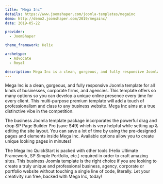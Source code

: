 ```yaml
---
title: "Mega Inc"
details: https://www.joomshaper.com/joomla-templates/megainc
demo: http://demo2.joomshaper.com/2019/megainc/
date: 2019-05-22

provider:
  - JoomShaper

theme_framework: Helix

archetype:
  - Advocate
  - Royal

description: Mega Inc is a clean, gorgeous, and fully responsive Joomla template for all kinds of businesses, corporate firms, and agencies. This template offers so many options so you can develop a unique online presence every time for every client.
---
```


Mega Inc is a clean, gorgeous, and fully responsive Joomla template for all kinds of businesses, corporate firms, and agencies. This template offers so many options so you can develop a unique online presence every time for every client. This multi-purpose premium template will add a touch of professionalism and class to any business website. Mega Inc aims at a true distinctive vibe in the competition.

The business Joomla template package incorporates the powerful drag and drop SP Page Builder Pro (save $49) which is very helpful while setting up & editing the site layout. You can save a lot of time by using the pre-designed pages and elements inside Mega Inc. Available options allow you to create unique looking pages in minutes!

The Mega Inc QuickStart is packed with other tools (Helix Ultimate Framework, SP Simple Portfolio, etc.) required in order to craft amazing sites. This business Joomla template is the right choice if you are looking to create a truly unique and professional business, agency, corporate or portfolio website without touching a single line of code, literally. Let your creativity run free, backed with Mega Inc, today!


